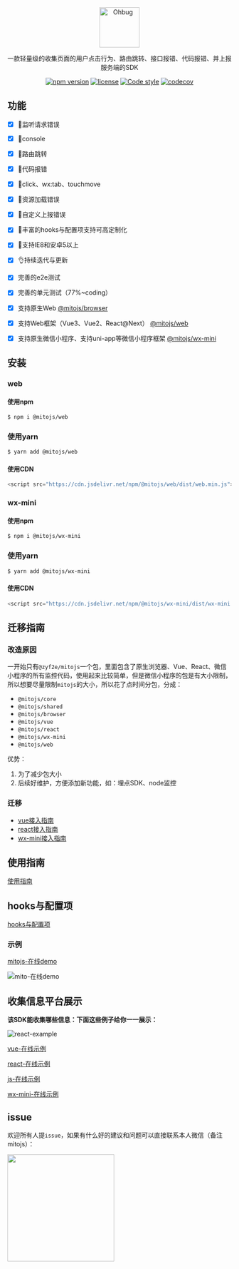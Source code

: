 <div align="center">
    <a href="#" target="_blank">
    <img src="https://i.loli.net/2020/08/21/87uCfjsrWwhA5YL.jpg" alt="Ohbug" height="90">
    </a>
    <p>一款轻量级的收集页面的用户点击行为、路由跳转、接口报错、代码报错、并上报服务端的SDK</p>

[![npm version](https://img.shields.io/npm/v/@mitojs/web.svg?style=flat-square)](https://www.npmjs.com/package/@mitojs/web)
[![license](https://img.shields.io/github/license/clouDr-f2e/mitojs)](https://github.com/clouDr-f2e/mitojs/blob/dev/LICENSE)
[![Code style](https://img.shields.io/badge/code_style-prettier-ff69b4.svg?style=flat-square)](https://github.com/prettier/prettier)
[![codecov](https://codecov.io/gh/clouDr-f2e/mitojs/branch/master/graph/badge.svg?token=W7JP5GDOM7)](https://codecov.io/gh/clouDr-f2e/mitojs)
<!-- [![npm downloads](https://img.shields.io/npm/dm/@zyf2e/mitojs.svg?style=flat-square)](http://npm-stat.com/charts.html?package=@zyf2e/mitojs) -->
<!-- [![build status](https://img.shields.io/travis/clouDr-f2e/mitojs/master.svg?style=flat-square)](https://travis-ci.com/github/clouDr-f2e/mitojs) -->

</div>

## 功能

- [x] 🔨监听请求错误
- [x] 🔨console
- [x] 🔨路由跳转
- [x] 🔨代码报错
- [x] 🔨click、wx:tab、touchmove
- [x] 🔨资源加载错误
- [x] 🏅自定义上报错误
- [x] 🚀丰富的hooks与配置项支持可高定制化
- [x] 🌝支持IE8和安卓5以上
- [x] 👌持续迭代与更新
- [x] 完善的e2e测试
- [x] 完善的单元测试（77%~coding）
- [x] 支持原生Web [@mitojs/browser](https://github.com/clouDr-f2e/mitojs/tree/master/packages/browser)
- [x] 支持Web框架（Vue3、Vue2、React@Next） [@mitojs/web](https://github.com/clouDr-f2e/mitojs/tree/master/packages/web)
- [x] 支持原生微信小程序、支持uni-app等微信小程序框架 [@mitojs/wx-mini](https://github.com/clouDr-f2e/mitojs/tree/master/packages/wx-mini)



## 安装

### web

#### 使用npm

```bash
$ npm i @mitojs/web
```

### 使用yarn

```bash
$ yarn add @mitojs/web
```

#### 使用CDN

```javascript
<script src="https://cdn.jsdelivr.net/npm/@mitojs/web/dist/web.min.js"></script>
```

### wx-mini

#### 使用npm

```bash
$ npm i @mitojs/wx-mini
```

### 使用yarn

```bash
$ yarn add @mitojs/wx-mini
```

#### 使用CDN

```javascript
<script src="https://cdn.jsdelivr.net/npm/@mitojs/wx-mini/dist/wx-mini.js"></script>
```

## 迁移指南
### 改造原因
一开始只有`@zyf2e/mitojs`一个包，里面包含了原生浏览器、Vue、React、微信小程序的所有监控代码，使用起来比较简单，但是微信小程序的包是有大小限制，所以想要尽量限制`mitojs`的大小，所以花了点时间分包，分成：

* `@mitojs/core`
* `@mitojs/shared`
* `@mitojs/browser`
* `@mitojs/vue`
* `@mitojs/react`
* `@mitojs/wx-mini`
* `@mitojs/web`

优势：

1. 为了减少包大小
2. 后续好维护，方便添加新功能，如：埋点SDK、node监控

### 迁移

* [vue接入指南](https://github.com/clouDr-f2e/mitojs/blob/master/docs/guide.md#Vue)
* [react接入指南](https://github.com/clouDr-f2e/mitojs/blob/master/docs/guide.md#react)
* [wx-mini接入指南](https://github.com/clouDr-f2e/mitojs/blob/master/docs/guide.md#微信小程序)

## 使用指南

[使用指南](https://github.com/clouDr-f2e/mitojs/blob/master/docs/guide.md)


## hooks与配置项

[hooks与配置项](https://github.com/clouDr-f2e/mitojs/blob/master/docs/option.md)




### 示例
[mitojs-在线demo](https://static.91jkys.com/web/mito-vue-demo/#/demo/one)

![mito-在线demo](https://tva1.sinaimg.cn/large/008eGmZEly1gmxgn4y1sag315g0m2hdt.gif)


## 收集信息平台展示

**该SDK能收集哪些信息：下面这些例子给你一一展示：**

![react-example](https://tva1.sinaimg.cn/large/008eGmZEly1gmxggqptzwg30u00hoe84.gif)

[vue-在线示例](https://static.91jkys.com/f2e/mito-error-example/#/errors/1/info)

[react-在线示例](https://static.91jkys.com/f2e/mito-error-example/#/errors/2/info)

[js-在线示例](https://static.91jkys.com/f2e/mito-error-example/#/errors/3/info)

[wx-mini-在线示例](https://static.91jkys.com/f2e/mito-error-example/#/errors/4/info)

## issue

欢迎所有人提`issue`，如果有什么好的建议和问题可以直接联系本人微信（备注mitojs）：

<img src="https://tva1.sinaimg.cn/large/008eGmZEly1gmtfid3hrfj30kw0r2wfk.jpg" width="240px" />



